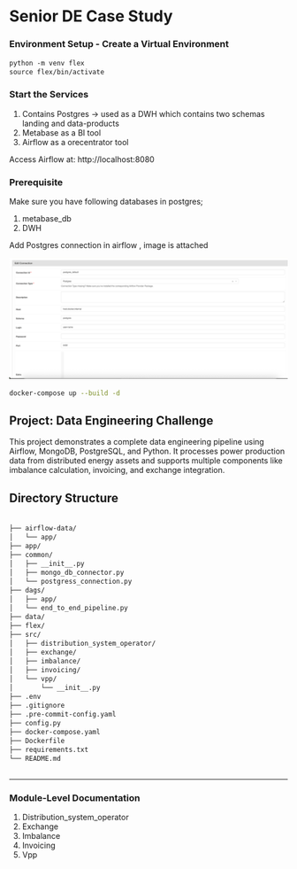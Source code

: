 # Senior DE Case Study


###  Environment Setup - Create a Virtual Environment

```
python -m venv flex
source flex/bin/activate

```


### Start the Services

1. Contains Postgres -> used as a DWH which contains two schemas landing and data-products
2. Metabase as a BI tool
3. Airflow as a orecentrator tool

Access Airflow at: http://localhost:8080



### Prerequisite

Make sure you have following databases in postgres;
1. metabase_db
2. DWH


Add Postgres connection in airflow , image is attached

![img.png](img.png)


```bash
docker-compose up --build -d
```

## Project: Data Engineering Challenge

This project demonstrates a complete data engineering pipeline using Airflow, MongoDB, PostgreSQL, and Python. It processes power production data from distributed energy assets and supports multiple components like imbalance calculation, invoicing, and exchange integration.


## Directory Structure

```angular2html

├── airflow-data/
│   └── app/
├── app/
├── common/
│   ├── __init__.py
│   ├── mongo_db_connector.py
│   └── postgress_connection.py
├── dags/
│   ├── app/
│   └── end_to_end_pipeline.py
├── data/
├── flex/
├── src/
│   ├── distribution_system_operator/
│   ├── exchange/
│   ├── imbalance/
│   ├── invoicing/
│   └── vpp/
│       └── __init__.py
├── .env
├── .gitignore
├── .pre-commit-config.yaml
├── config.py
├── docker-compose.yaml
├── Dockerfile
├── requirements.txt
└── README.md


```




---

### Module-Level Documentation 
1. Distribution_system_operator
2. Exchange
3. Imbalance
4. Invoicing
5. Vpp


